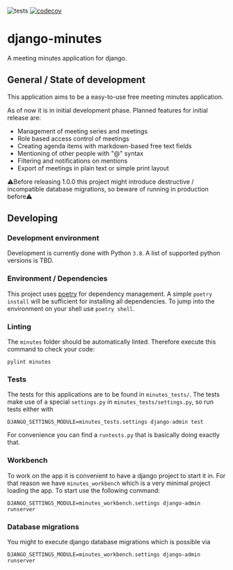 
![tests](https://github.com/l0rn/django-minutes/workflows/tests/badge.svg)
[![codecov](https://codecov.io/gh/l0rn/django-minutes/branch/master/graph/badge.svg)](https://codecov.io/gh/l0rn/django-minutes)

# django-minutes

A meeting minutes application for django.

## General / State of development

This application aims to be a easy-to-use free meeting minutes application.

As of now it is in initial development phase. Planned features for initial release are:

* Management of meeting series and meetings
* Role based access control of meetings
* Creating agenda items with markdown-based free text fields
* Mentioning of other people with "@" syntax
* Filtering and notifications on mentions
* Export of meetings in plain text or simple print layout


⚠Before releasing 1.0.0 this project might introduce destructive / incompatible database migrations, so beware of running in production before⚠️

## Developing

### Development environment

Development is currently done with Python `3.8`. A list of supported python versions is TBD. 

### Environment / Dependencies

This project uses [poetry](https://github.com/python-poetry/poetry) for dependency management. A simple `poetry install`
will be sufficient for installing all dependencies. To jump into the environment on your shell use `poetry shell`.

### Linting

The `minutes` folder should be automatically linted. Therefore execute this command to check your code:
```shell script
pylint minutes
```

### Tests

The tests for this applications are to be found in `minutes_tests/`.
The tests make use of a special `settings.py` in `minutes_tests/settings.py`, so run tests either with

```shell script
DJANGO_SETTINGS_MODULE=minutes_tests.settings django-admin test
```

For convenience you can find a `runtests.py` that is basically doing exactly that.

### Workbench

To work on the app it is convenient to have a django project to start it in. For that reason we have `minutes_workbench`
which is a very minimal project loading the app. To start use the following command:

```shell script
DJANGO_SETTINGS_MODULE=minutes_workbench.settings django-admin runserver
```

### Database migrations

You might to execute django database migrations which is possible via

```shell script
DJANGO_SETTINGS_MODULE=minutes_workbench.settings django-admin runserver
```